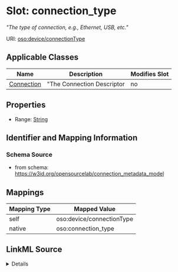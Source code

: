 

# Slot: connection_type


_"The type of connection, e.g., Ethernet, USB, etc."_





URI: [oso:device/connectionType](http://w3id.org/oso/device/connectionType)



<!-- no inheritance hierarchy -->





## Applicable Classes

| Name | Description | Modifies Slot |
| --- | --- | --- |
| [Connection](Connection.md) | "The Connection Descriptor |  no  |







## Properties

* Range: [String](String.md)





## Identifier and Mapping Information







### Schema Source


* from schema: https://w3id.org/opensourcelab/connection_metadata_model




## Mappings

| Mapping Type | Mapped Value |
| ---  | ---  |
| self | oso:device/connectionType |
| native | oso:connection_type |




## LinkML Source

<details>
```yaml
name: connection_type
description: '"The type of connection, e.g., Ethernet, USB, etc."'
from_schema: https://w3id.org/opensourcelab/connection_metadata_model
rank: 1000
slot_uri: oso:device/connectionType
alias: connection_type
domain_of:
- Connection
range: string
required: false

```
</details>
